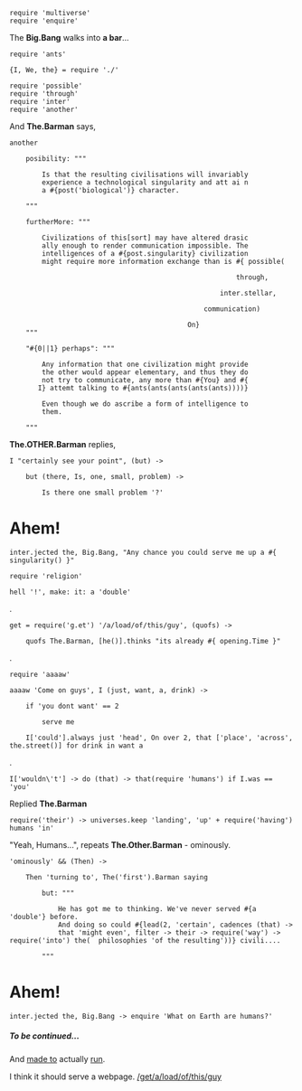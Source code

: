     require 'multiverse'
    require 'enquire'

The __Big.Bang__ walks into __a bar__...
    
    require 'ants'

    {I, We, the} = require './'

    require 'possible'
    require 'through' 
    require 'inter'
    require 'another'

And __The.Barman__ says,

    another

        posibility: """

            Is that the resulting civilisations will invariably
            experience a technological singularity and att ai n
            a #{post('biological')} character.

        """

        furtherMore: """

            Civilizations of this[sort] may have altered drasic
            ally enough to render communication impossible. The
            intelligences of a #{post.singularity} civilization
            might require more information exchange than is #{ possible(
                                                                
                                                            through,
                                                      
                                                        inter.stellar,
                                                 
                                                    communication) 

                                                On}
        """

        "#{0||1} perhaps": """

            Any information that one civilization might provide
            the other would appear elementary, and thus they do
            not try to communicate, any more than #{You} and #{
           I} attemt talking to #{ants(ants(ants(ants(ants))))}

            Even though we do ascribe a form of intelligence to
            them.

        """

__The.OTHER.Barman__ replies,

    I "certainly see your point", (but) -> 

        but (there, Is, one, small, problem) -> 

            Is there one small problem '?'


# Ahem!

    inter.jected the, Big.Bang, "Any chance you could serve me up a #{ singularity() }"

    require 'religion'

    hell '!', make: it: a 'double'

.

    get = require('g.et') '/a/load/of/this/guy', (quofs) ->

        quofs The.Barman, [he()].thinks "its already #{ opening.Time }"

.

    require 'aaaaw'

    aaaaw 'Come on guys', I (just, want, a, drink) ->

        if 'you dont want' == 2

            serve me

        I['could'].always just 'head', On over 2, that ['place', 'across', the.street()] for drink in want a

        

.

    I['wouldn\'t'] -> do (that) -> that(require 'humans') if I.was == 'you'

Replied __The.Barman__

    require('their') -> universes.keep 'landing', 'up' + require('having') humans 'in'


"Yeah, Humans...", repeats __The.Other.Barman__ - ominously.

    'ominously' && (Then) ->

        Then 'turning to', The('first').Barman saying

            but: """

                He has got me to thinking. We've never served #{a 'double'} before.
                And doing so could #{lead(2, 'certain', cadences (that) -> 
                that 'might even', filter -> their -> require('way') -> require('into') the(  philosophies 'of the resulting'))} civili....

            """

# Ahem!

    inter.jected the, Big.Bang -> enquire 'What on Earth are humans?'



##### To be continued...

And [made to](https://github.com/nomilous/objective.black/blob/master/package.json#L22) actually [run](https://www.youtube.com/watch?v=SVdoZNxtL8k).

I think it should serve a webpage. [/get/a/load/of/this/guy](http://objective.black/a/load/of/this/guy)


